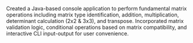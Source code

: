 Created a Java-based console application to perform fundamental matrix operations including matrix type identification, addition, multiplication, determinant calculation (2x2 & 3x3), and transpose. Incorporated matrix validation logic, conditional operations based on matrix compatibility, and interactive CLI input-output for user convenience.
